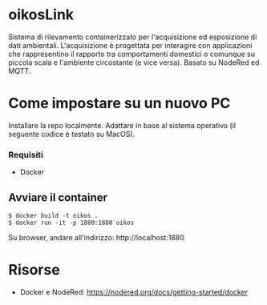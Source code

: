 # oikosLink
Sistema di rilevamento containerizzato per l'acquisizione ed esposizione di dati ambientali. L'acquisizione è progettata per interagire con applicazioni che rappresentino il rapporto tra comportamenti domestici o comunque su piccola scala e l'ambiente circostante (e vice versa). Basato su NodeRed ed MQTT.

# Come impostare su un nuovo PC

Installare la repo localmente. Adattare in base al sistema operativo (il seguente codice è testato su MacOS). 

### Requisiti
- Docker

## Avviare il container

    $ docker build -t oikos .
    $ docker run -it -p 1880:1880 oikos

Su browser, andare all'indirizzo: http://localhost:1880

# Risorse
- Docker e NodeRed: https://nodered.org/docs/getting-started/docker